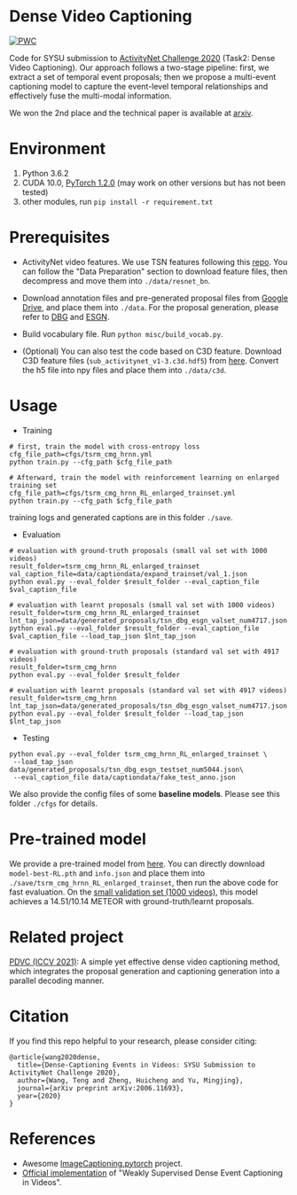 # Dense Video Captioning
[![PWC](https://img.shields.io/endpoint.svg?url=https://paperswithcode.com/badge/dense-captioning-events-in-videos-sysu/dense-video-captioning-on-activitynet)](https://paperswithcode.com/sota/dense-video-captioning-on-activitynet?p=dense-captioning-events-in-videos-sysu)

Code for SYSU submission to [ActivityNet Challenge 2020](http://activity-net.org/challenges/2020/index.html) (Task2: Dense Video Captioning). Our approach follows a two-stage pipeline: first, we extract a set of temporal event proposals;
then we propose a multi-event captioning model to capture the event-level temporal relationships and effectively fuse
the multi-modal information. 

We won the 2nd place and the technical paper is available at [arxiv](https://arxiv.org/abs/2006.11693v2).



# Environment
1. Python 3.6.2
2. CUDA 10.0, [PyTorch 1.2.0](https://pytorch.org/get-started/locally/) (may work on other versions but has not been tested)
3. other modules, run `pip install -r requirement.txt`

# Prerequisites
- ActivityNet video features. We use TSN features following this [repo](https://github.com/salesforce/densecap). You can follow the "Data Preparation" section to download feature files, then decompress and move them into `./data/resnet_bn`.
- Download annotation files and pre-generated proposal files from [Google Drive](https://drive.google.com/drive/folders/1NSL7v7ax-9veJOcLxJpMzFyl5MTCUIUO?usp=sharing), and place them into `./data`. For the proposal generation, please refer to [DBG](https://github.com/Tencent/ActionDetection-DBG) and [ESGN](https://github.com/ttengwang/ESGN).
- Build vocabulary file. Run `python misc/build_vocab.py`. 

- (Optional) You can also test the code based on C3D feature. Download C3D feature files (`sub_activitynet_v1-3.c3d.hdf5`) from [here](http://activity-net.org/challenges/2016/download.html#c3d). Convert the h5 file into npy files and place them into `./data/c3d`.

# Usage

- Training
```
# first, train the model with cross-entropy loss 
cfg_file_path=cfgs/tsrm_cmg_hrnn.yml
python train.py --cfg_path $cfg_file_path

# Afterward, train the model with reinforcement learning on enlarged training set
cfg_file_path=cfgs/tsrm_cmg_hrnn_RL_enlarged_trainset.yml
python train.py --cfg_path $cfg_file_path
```
training logs and generated captions are in this folder `./save`.

- Evaluation
```
# evaluation with ground-truth proposals (small val set with 1000 videos)
result_folder=tsrm_cmg_hrnn_RL_enlarged_trainset
val_caption_file=data/captiondata/expand_trainset/val_1.json
python eval.py --eval_folder $result_folder --eval_caption_file $val_caption_file

# evaluation with learnt proposals (small val set with 1000 videos)
result_folder=tsrm_cmg_hrnn_RL_enlarged_trainset
lnt_tap_json=data/generated_proposals/tsn_dbg_esgn_valset_num4717.json
python eval.py --eval_folder $result_folder --eval_caption_file $val_caption_file --load_tap_json $lnt_tap_json

# evaluation with ground-truth proposals (standard val set with 4917 videos)
result_folder=tsrm_cmg_hrnn
python eval.py --eval_folder $result_folder

# evaluation with learnt proposals (standard val set with 4917 videos)
result_folder=tsrm_cmg_hrnn
lnt_tap_json=data/generated_proposals/tsn_dbg_esgn_valset_num4717.json
python eval.py --eval_folder $result_folder --load_tap_json $lnt_tap_json
```

- Testing
```
python eval.py --eval_folder tsrm_cmg_hrnn_RL_enlarged_trainset \
 --load_tap_json data/generated_proposals/tsn_dbg_esgn_testset_num5044.json\
 --eval_caption_file data/captiondata/fake_test_anno.json
```

We also provide the config files of some **baseline models**. Please see this folder `./cfgs` for details. 


# Pre-trained model

We provide a pre-trained model from [here](https://drive.google.com/drive/folders/1EqQCzjfJSOyKVq_Rzoi0xAcHLJhVlVht?usp=sharing). You can directly download `model-best-RL.pth` and `info.json` and place them into `./save/tsrm_cmg_hrnn_RL_enlarged_trainset`, then run the above code for fast evaluation. On the [small validation set (1000 videos)](data/captiondata/expand_trainset/val_1.json), this model achieves a 14.51/10.14 METEOR with ground-truth/learnt proposals.

# Related project

[PDVC (ICCV 2021)](https://github.com/ttengwang/PDVC): A simple yet effective dense video captioning method, which integrates the proposal generation and captioning generation into a parallel decoding manner. 

# Citation
If you find this repo helpful to your research, please consider citing:
```
@article{wang2020dense,
  title={Dense-Captioning Events in Videos: SYSU Submission to ActivityNet Challenge 2020},
  author={Wang, Teng and Zheng, Huicheng and Yu, Mingjing},
  journal={arXiv preprint arXiv:2006.11693},
  year={2020}
}
```

# References
- Awesome [ImageCaptioning.pytorch](https://github.com/ruotianluo/ImageCaptioning.pytorch) project.
- [Official implementation](https://github.com/XgDuan/WSDEC) of "Weakly Supervised Dense Event Captioning in Videos".
